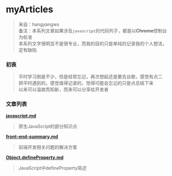 # myArticles

> 来自：hangyangws  
备注：本系列文章如果涉及`javascript`的代码列子，都是以**Chrome**控制台为标准  
     本系列文字很明显不是很专业，而我的目的只是单纯的记录我的个人想法，定有缺陷

### 初衷

> 平时学习倒是不少，但是经常忘记，再次想起还是要去谷歌，感觉有点二  
把平时遇到的，感觉值得记录的，觉得可能会忘记的只是点总结下来  
以来可以温故而知新，而来可以分享给开发者  

### 文章列表
[**javascript.md**](https://github.com/hangyangws/myArticles/blob/master/javascript.md)

> 原生JavaScript的部分知识点

[**front-end-summary.md**](https://github.com/hangyangws/myArticles/blob/master/front-end-summary.md)

> 前端开发相关问题的解决方案

[**Object.defineProperty.md**](https://github.com/hangyangws/myArticles/blob/master/Object.defineProperty.md)

> JavaScript中defineProperty简述

